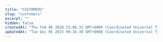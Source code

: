 ```yaml
---
title: "CUSTOMERS"
slug: "customers"
excerpt: ""
hidden: false
createdAt: "Thu Feb 06 2020 23:06:31 GMT+0000 (Coordinated Universal Time)"
updatedAt: "Tue Dec 05 2023 09:16:30 GMT+0000 (Coordinated Universal Time)"
---
```


